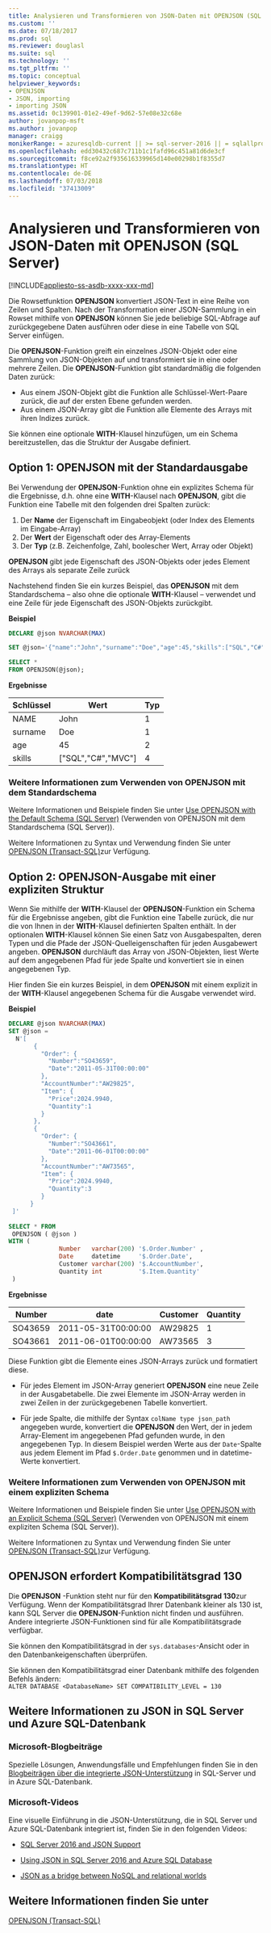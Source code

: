 ```yaml
---
title: Analysieren und Transformieren von JSON-Daten mit OPENJSON (SQL Server) | Microsoft-Dokumentation
ms.custom: ''
ms.date: 07/18/2017
ms.prod: sql
ms.reviewer: douglasl
ms.suite: sql
ms.technology: ''
ms.tgt_pltfrm: ''
ms.topic: conceptual
helpviewer_keywords:
- OPENJSON
- JSON, importing
- importing JSON
ms.assetid: 0c139901-01e2-49ef-9d62-57e08e32c68e
author: jovanpop-msft
ms.author: jovanpop
manager: craigg
monikerRange: = azuresqldb-current || >= sql-server-2016 || = sqlallproducts-allversions
ms.openlocfilehash: edd30432c687c711b1c1fafd96c451a81d6de3cf
ms.sourcegitcommit: f8ce92a2f935616339965d140e00298b1f8355d7
ms.translationtype: HT
ms.contentlocale: de-DE
ms.lasthandoff: 07/03/2018
ms.locfileid: "37413009"
---
```

# <a name="parse-and-transform-json-data-with-openjson-sql-server"></a>Analysieren und Transformieren von JSON-Daten mit OPENJSON (SQL Server)
[!INCLUDE[appliesto-ss-asdb-xxxx-xxx-md](../../includes/appliesto-ss-asdb-xxxx-xxx-md.md)]

Die Rowsetfunktion **OPENJSON** konvertiert JSON-Text in eine Reihe von Zeilen und Spalten. Nach der Transformation einer JSON-Sammlung in ein Rowset mithilfe von **OPENJSON** können Sie jede beliebige SQL-Abfrage auf zurückgegebene Daten ausführen oder diese in eine Tabelle von SQL Server einfügen. 
  
Die **OPENJSON**-Funktion greift ein einzelnes JSON-Objekt oder eine Sammlung von JSON-Objekten auf und transformiert sie in eine oder mehrere Zeilen. Die **OPENJSON**-Funktion gibt standardmäßig die folgenden Daten zurück:
-   Aus einem JSON-Objekt gibt die Funktion alle Schlüssel-Wert-Paare zurück, die auf der ersten Ebene gefunden werden.
-   Aus einem JSON-Array gibt die Funktion alle Elemente des Arrays mit ihren Indizes zurück.  

Sie können eine optionale **WITH**-Klausel hinzufügen, um ein Schema bereitzustellen, das die Struktur der Ausgabe definiert.  
  
## <a name="option-1---openjson-with-the-default-output"></a>Option 1: OPENJSON mit der Standardausgabe
Bei Verwendung der **OPENJSON**-Funktion ohne ein explizites Schema für die Ergebnisse, d.h. ohne eine **WITH**-Klausel nach **OPENJSON**, gibt die Funktion eine Tabelle mit den folgenden drei Spalten zurück:
1.  Der **Name** der Eigenschaft im Eingabeobjekt (oder Index des Elements im Eingabe-Array)
2.  Der **Wert** der Eigenschaft oder des Array-Elements
3.  Der **Typ** (z.B. Zeichenfolge, Zahl, boolescher Wert, Array oder Objekt)

**OPENJSON** gibt jede Eigenschaft des JSON-Objekts oder jedes Element des Arrays als separate Zeile zurück  

Nachstehend finden Sie ein kurzes Beispiel, das **OPENJSON** mit dem Standardschema – also ohne die optionale **WITH**-Klausel – verwendet und eine Zeile für jede Eigenschaft des JSON-Objekts zurückgibt.  
 
**Beispiel**
```sql  
DECLARE @json NVARCHAR(MAX)

SET @json='{"name":"John","surname":"Doe","age":45,"skills":["SQL","C#","MVC"]}';

SELECT *
FROM OPENJSON(@json);
```  
  
**Ergebnisse**  
  
|Schlüssel|Wert|Typ|  
|---------|-----------|----------|  
|NAME|John|1|  
|surname|Doe|1|  
|age|45|2|  
|skills|["SQL","C#","MVC"]|4|

### <a name="more-info-about-openjson-with-the-default-schema"></a>Weitere Informationen zum Verwenden von OPENJSON mit dem Standardschema

Weitere Informationen und Beispiele finden Sie unter [Use OPENJSON with the Default Schema &#40;SQL Server&#41;](../../relational-databases/json/use-openjson-with-the-default-schema-sql-server.md) (Verwenden von OPENJSON mit dem Standardschema &#40;SQL Server&#41;).

Weitere Informationen zu Syntax und Verwendung finden Sie unter [OPENJSON &#40;Transact-SQL&#41;](../../t-sql/functions/openjson-transact-sql.md)zur Verfügung. 

    
## <a name="option-2---openjson-output-with-an-explicit-structure"></a>Option 2: OPENJSON-Ausgabe mit einer expliziten Struktur
Wenn Sie mithilfe der **WITH**-Klausel der **OPENJSON**-Funktion ein Schema für die Ergebnisse angeben, gibt die Funktion eine Tabelle zurück, die nur die von Ihnen in der **WITH**-Klausel definierten Spalten enthält. In der optionalen **WITH**-Klausel können Sie einen Satz von Ausgabespalten, deren Typen und die Pfade der JSON-Quelleigenschaften für jeden Ausgabewert angeben. **OPENJSON** durchläuft das Array von JSON-Objekten, liest Werte auf dem angegebenen Pfad für jede Spalte und konvertiert sie in einen angegebenen Typ.  

Hier finden Sie ein kurzes Beispiel, in dem **OPENJSON** mit einem explizit in der **WITH**-Klausel angegebenen Schema für die Ausgabe verwendet wird.  
  
**Beispiel**
  
```sql  
DECLARE @json NVARCHAR(MAX)
SET @json =   
  N'[  
       {  
         "Order": {  
           "Number":"SO43659",  
           "Date":"2011-05-31T00:00:00"  
         },  
         "AccountNumber":"AW29825",  
         "Item": {  
           "Price":2024.9940,  
           "Quantity":1  
         }  
       },  
       {  
         "Order": {  
           "Number":"SO43661",  
           "Date":"2011-06-01T00:00:00"  
         },  
         "AccountNumber":"AW73565",  
         "Item": {  
           "Price":2024.9940,  
           "Quantity":3  
         }  
      }  
 ]'  
   
SELECT * FROM  
 OPENJSON ( @json )  
WITH (   
              Number   varchar(200) '$.Order.Number' ,  
              Date     datetime     '$.Order.Date',  
              Customer varchar(200) '$.AccountNumber',  
              Quantity int          '$.Item.Quantity'  
 ) 
```  
  
**Ergebnisse**  
  
|Number|date|Customer|Quantity|  
|------------|----------|--------------|--------------|  
|SO43659|2011-05-31T00:00:00|AW29825|1|  
|SO43661|2011-06-01T00:00:00|AW73565|3|  
  
Diese Funktion gibt die Elemente eines JSON-Arrays zurück und formatiert diese.  
  
-   Für jedes Element im JSON-Array generiert **OPENJSON** eine neue Zeile in der Ausgabetabelle. Die zwei Elemente im JSON-Array werden in zwei Zeilen in der zurückgegebenen Tabelle konvertiert.  
  
-   Für jede Spalte, die mithilfe der Syntax `colName type json_path` angegeben wurde, konvertiert die **OPENJSON** den Wert, der in jedem Array-Element im angegebenen Pfad gefunden wurde, in den angegebenen Typ. In diesem Beispiel werden Werte aus der `Date`-Spalte aus jedem Element im Pfad `$.Order.Date` genommen und in datetime-Werte konvertiert.  
  
### <a name="more-info-about-openjson-with-an-explicit-schema"></a>Weitere Informationen zum Verwenden von OPENJSON mit einem expliziten Schema
Weitere Informationen und Beispiele finden Sie unter [Use OPENJSON with an Explicit Schema &#40;SQL Server&#41;](../../relational-databases/json/use-openjson-with-an-explicit-schema-sql-server.md) (Verwenden von OPENJSON mit einem expliziten Schema &#40;SQL Server&#41;).

Weitere Informationen zu Syntax und Verwendung finden Sie unter [OPENJSON &#40;Transact-SQL&#41;](../../t-sql/functions/openjson-transact-sql.md)zur Verfügung.

## <a name="openjson-requires-compatibility-level-130"></a>OPENJSON erfordert Kompatibilitätsgrad 130
Die **OPENJSON** -Funktion steht nur für den **Kompatibilitätsgrad 130**zur Verfügung. Wenn der Kompatibilitätsgrad Ihrer Datenbank kleiner als 130 ist, kann SQL Server die **OPENJSON**-Funktion nicht finden und ausführen. Andere integrierte JSON-Funktionen sind für alle Kompatibilitätsgrade verfügbar.

Sie können den Kompatibilitätsgrad in der `sys.databases`-Ansicht oder in den Datenbankeigenschaften überprüfen.

Sie können den Kompatibilitätsgrad einer Datenbank mithilfe des folgenden Befehls ändern:   
`ALTER DATABASE <DatabaseName> SET COMPATIBILITY_LEVEL = 130`  

## <a name="learn-more-about-json-in-sql-server-and-azure-sql-database"></a>Weitere Informationen zu JSON in SQL Server und Azure SQL-Datenbank  
  
### <a name="microsoft-blog-posts"></a>Microsoft-Blogbeiträge  
  
Spezielle Lösungen, Anwendungsfälle und Empfehlungen finden Sie in den [Blogbeiträgen über die integrierte JSON-Unterstützung](http://blogs.msdn.com/b/sqlserverstorageengine/archive/tags/json/) in SQL-Server und in Azure SQL-Datenbank.  

### <a name="microsoft-videos"></a>Microsoft-Videos

Eine visuelle Einführung in die JSON-Unterstützung, die in SQL Server und Azure SQL-Datenbank integriert ist, finden Sie in den folgenden Videos:

-   [SQL Server 2016 and JSON Support](https://channel9.msdn.com/Shows/Data-Exposed/SQL-Server-2016-and-JSON-Support)

-   [Using JSON in SQL Server 2016 and Azure SQL Database](https://channel9.msdn.com/Shows/Data-Exposed/Using-JSON-in-SQL-Server-2016-and-Azure-SQL-Database)

-   [JSON as a bridge between NoSQL and relational worlds](https://channel9.msdn.com/events/DataDriven/SQLServer2016/JSON-as-a-bridge-betwen-NoSQL-and-relational-worlds)
  
## <a name="see-also"></a>Weitere Informationen finden Sie unter  
 [OPENJSON &#40;Transact-SQL&#41;](../../t-sql/functions/openjson-transact-sql.md)  
  
  
